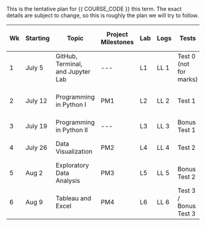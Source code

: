 This is the tentative plan for {{ COURSE_CODE }} this term.
The exact details are subject to change, so this is roughly the plan we will try to follow.

| Wk | Starting | Topic                             | Project Milestones | Lab | Logs | Tests                  | Concepts tested on Test        |
|----|----------|-----------------------------------|--------------------|-----|------|------------------------|--------------------------------|
| 1  | July 5   | GitHub, Terminal, and Jupyter Lab | ---                | L1  | LL 1 | Test 0 (not for marks) | Course Policies and Procedures |
| 2  | July 12  | Programming in Python I           | PM1                | L2  | LL 2 | Test 1                 | [Commandline, Git, and Python](../../notes/week02/test1.md) Programming             |
| 3  | July 19  | Programming in Python II          | ---                | L3  | LL 3 | Bonus Test 1           |                                |
| 4  | July 26  | Data Visualization                | PM2                | L4  | LL 4 | Test 2                 | Python, Pandas, and EDA        |
| 5  | Aug 2    | Exploratory Data Analysis         | PM3                | L5  | LL 5 | Bonus Test 2           |                                |
| 6  | Aug 9    | Tableau and Excel                 | PM4                | L6  | LL 6 | Test 3 / Bonus Test 3  | Data Visualization and Excel   |